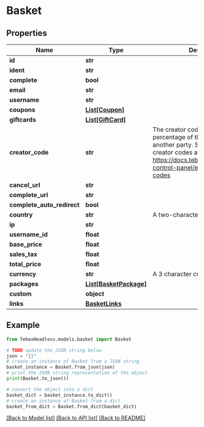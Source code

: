 # Basket


## Properties

Name | Type | Description | Notes
------------ | ------------- | ------------- | -------------
**id** | **str** |  | [optional] 
**ident** | **str** |  | [optional] 
**complete** | **bool** |  | [optional] 
**email** | **str** |  | [optional] 
**username** | **str** |  | [optional] 
**coupons** | [**List[Coupon]**](Coupon.md) |  | [optional] 
**giftcards** | [**List[GiftCard]**](GiftCard.md) |  | [optional] 
**creator_code** | **str** | The creator code is used to share a percentage of the payment with another party. See more about creator codes at https://docs.tebex.io/creators/tebex-control-panel/engagement/creator-codes | [optional] 
**cancel_url** | **str** |  | [optional] 
**complete_url** | **str** |  | [optional] 
**complete_auto_redirect** | **bool** |  | [optional] 
**country** | **str** | A two-character country code | [optional] 
**ip** | **str** |  | [optional] 
**username_id** | **float** |  | [optional] 
**base_price** | **float** |  | [optional] 
**sales_tax** | **float** |  | [optional] 
**total_price** | **float** |  | [optional] 
**currency** | **str** | A 3 character currency code | [optional] 
**packages** | [**List[BasketPackage]**](BasketPackage.md) |  | [optional] 
**custom** | **object** |  | [optional] 
**links** | [**BasketLinks**](BasketLinks.md) |  | [optional] 

## Example

```python
from TebexHeadless.models.basket import Basket

# TODO update the JSON string below
json = "{}"
# create an instance of Basket from a JSON string
basket_instance = Basket.from_json(json)
# print the JSON string representation of the object
print(Basket.to_json())

# convert the object into a dict
basket_dict = basket_instance.to_dict()
# create an instance of Basket from a dict
basket_from_dict = Basket.from_dict(basket_dict)
```
[[Back to Model list]](../README.md#documentation-for-models) [[Back to API list]](../README.md#documentation-for-api-endpoints) [[Back to README]](../README.md)


